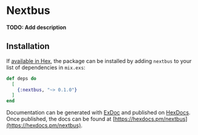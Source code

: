 # Nextbus

**TODO: Add description**

## Installation

If [available in Hex](https://hex.pm/docs/publish), the package can be installed
by adding `nextbus` to your list of dependencies in `mix.exs`:

```elixir
def deps do
  [
    {:nextbus, "~> 0.1.0"}
  ]
end
```

Documentation can be generated with [ExDoc](https://github.com/elixir-lang/ex_doc)
and published on [HexDocs](https://hexdocs.pm). Once published, the docs can
be found at [https://hexdocs.pm/nextbus](https://hexdocs.pm/nextbus).


